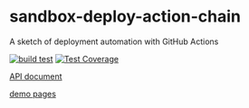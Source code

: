 # sandbox-deploy-action-chain
A sketch of deployment automation with GitHub Actions

[![build test](https://github.com/MasatoMakino/sandbox-deploy-action-chain/actions/workflows/ci_main.yml/badge.svg)](https://github.com/MasatoMakino/sandbox-deploy-action-chain/actions/workflows/ci_main.yml)
[![Test Coverage](https://api.codeclimate.com/v1/badges/efa81a7d14f9828f338c/test_coverage)](https://codeclimate.com/github/MasatoMakino/sandbox-deploy-action-chain/test_coverage)

[API document](https://masatomakino.github.io/sandbox-deploy-action-chain/api/)

[demo pages](https://masatomakino.github.io/sandbox-deploy-action-chain/demo/)
